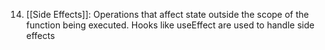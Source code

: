 14. [[Side Effects]]: Operations that affect state outside the scope of the function being executed. Hooks like useEffect are used to handle side effects